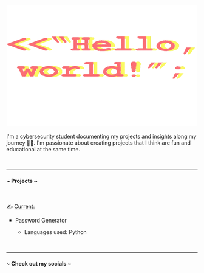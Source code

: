 
<div id="header" align="center">
  <img src="https://github.com/nicolas-101/nicolas-101/blob/main/helloworld.gif" width="500" height="320"/>
</div>

I'm a cybersecurity student documenting my projects and insights along my journey :technologist:. I'm passionate about creating projects that I think are fun and educational at the same time. 

<br>

---
<h4><strong>~ Projects ~</strong></h4>

<br>

:writing_hand: <ins>Current:</ins> 
<ul><li style="list-style-type: square"> Password Generator</li><ul><li>Languages used: Python</li></ul></ul>

<br>

---

<h4><strong>~ Check out my socials ~</strong></h4>

<br>


[linkedin]: https://www.linkedin.com/in/nicolas-vicente-b5658b227/

<!--
**nicolas-101/nicolas-101** is a ✨ _special_ ✨ repository because its `README.md` (this file) appears o your GitHub profile.

Here are some ideas to get you started:

- 🔭 I’m currently working on ...
- 🌱 I’m currently learning ...
- 👯 I’m looking to collaborate on ...
- 🤔 I’m looking for help with ...
- 💬 Ask me about ...
- 📫 How to reach me: ...
- 😄 Pronouns: ...
- ⚡ Fun fact: ...
-->
